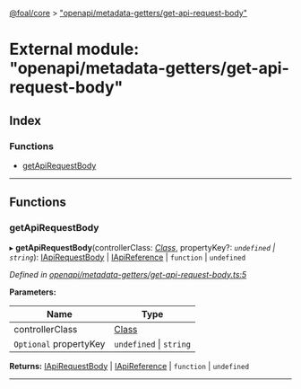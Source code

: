 [@foal/core](../README.md) > ["openapi/metadata-getters/get-api-request-body"](../modules/_openapi_metadata_getters_get_api_request_body_.md)

# External module: "openapi/metadata-getters/get-api-request-body"

## Index

### Functions

* [getApiRequestBody](_openapi_metadata_getters_get_api_request_body_.md#getapirequestbody)

---

## Functions

<a id="getapirequestbody"></a>

###  getApiRequestBody

▸ **getApiRequestBody**(controllerClass: *[Class](_core_class_interface_.md#class)*, propertyKey?: *`undefined` \| `string`*): [IApiRequestBody](../interfaces/_openapi_interfaces_.iapirequestbody.md) \| [IApiReference](../interfaces/_openapi_interfaces_.iapireference.md) \| `function` \| `undefined`

*Defined in [openapi/metadata-getters/get-api-request-body.ts:5](https://github.com/FoalTS/foal/blob/538afb23/packages/core/src/openapi/metadata-getters/get-api-request-body.ts#L5)*

**Parameters:**

| Name | Type |
| ------ | ------ |
| controllerClass | [Class](_core_class_interface_.md#class) |
| `Optional` propertyKey | `undefined` \| `string` |

**Returns:** [IApiRequestBody](../interfaces/_openapi_interfaces_.iapirequestbody.md) \| [IApiReference](../interfaces/_openapi_interfaces_.iapireference.md) \| `function` \| `undefined`

___

